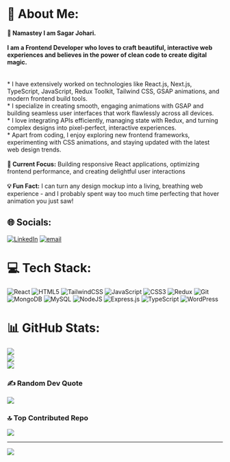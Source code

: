 # 💫 About Me:
**🙏 Namastey I am Sagar Johari.**<br><br>**I am a Frontend Developer who loves to craft beautiful, interactive web experiences and believes in the power of clean code to create digital magic.**<br><br><br>* I have extensively worked on technologies like React.js, Next.js, TypeScript, JavaScript, Redux Toolkit, Tailwind CSS, GSAP animations, and modern frontend build tools.<br>* I specialize in creating smooth, engaging animations with GSAP and building seamless user interfaces that work flawlessly across all devices.<br>* I love integrating APIs efficiently, managing state with Redux, and turning complex designs into pixel-perfect, interactive experiences.<br>* Apart from coding, I enjoy exploring new frontend frameworks, experimenting with CSS animations, and staying updated with the latest web design trends.<br><br>**🚀 Current Focus:** Building responsive React applications, optimizing frontend performance, and creating delightful user interactions<br><br>**💡 Fun Fact:** I can turn any design mockup into a living, breathing web experience - and I probably spent way too much time perfecting that hover animation you just saw!<br>


## 🌐 Socials:
[![LinkedIn](https://img.shields.io/badge/LinkedIn-%230077B5.svg?logo=linkedin&logoColor=white)](https://linkedin.com/in/https://www.linkedin.com/in/sagarjohari/) [![email](https://img.shields.io/badge/Email-D14836?logo=gmail&logoColor=white)](mailto:sagarjoharicode@gmail.com) 

# 💻 Tech Stack:
![React](https://img.shields.io/badge/react-%2320232a.svg?style=flat&logo=react&logoColor=%2361DAFB) ![HTML5](https://img.shields.io/badge/html5-%23E34F26.svg?style=flat&logo=html5&logoColor=white) ![TailwindCSS](https://img.shields.io/badge/tailwindcss-%2338B2AC.svg?style=flat&logo=tailwind-css&logoColor=white) ![JavaScript](https://img.shields.io/badge/javascript-%23323330.svg?style=flat&logo=javascript&logoColor=%23F7DF1E) ![CSS3](https://img.shields.io/badge/css3-%231572B6.svg?style=flat&logo=css3&logoColor=white) ![Redux](https://img.shields.io/badge/redux-%23593d88.svg?style=flat&logo=redux&logoColor=white) ![Git](https://img.shields.io/badge/git-%23F05033.svg?style=flat&logo=git&logoColor=white) ![MongoDB](https://img.shields.io/badge/MongoDB-%234ea94b.svg?style=flat&logo=mongodb&logoColor=white) ![MySQL](https://img.shields.io/badge/mysql-4479A1.svg?style=flat&logo=mysql&logoColor=white) ![NodeJS](https://img.shields.io/badge/node.js-6DA55F?style=flat&logo=node.js&logoColor=white) ![Express.js](https://img.shields.io/badge/express.js-%23404d59.svg?style=flat&logo=express&logoColor=%2361DAFB) ![TypeScript](https://img.shields.io/badge/typescript-%23007ACC.svg?style=flat&logo=typescript&logoColor=white) ![WordPress](https://img.shields.io/badge/WordPress-%23117AC9.svg?style=flat&logo=WordPress&logoColor=white)
# 📊 GitHub Stats:
![](https://github-readme-stats.vercel.app/api?username=code-with-sagarjohari&theme=dark&hide_border=false&include_all_commits=false&count_private=false)<br/>
![](https://nirzak-streak-stats.vercel.app/?user=code-with-sagarjohari&theme=dark&hide_border=false)<br/>
![](https://github-readme-stats.vercel.app/api/top-langs/?username=code-with-sagarjohari&theme=dark&hide_border=false&include_all_commits=false&count_private=false&layout=compact)

### ✍️ Random Dev Quote
![](https://quotes-github-readme.vercel.app/api?type=horizontal&theme=dark)

### 🔝 Top Contributed Repo
![](https://github-contributor-stats.vercel.app/api?username=code-with-sagarjohari&limit=5&theme=dark&combine_all_yearly_contributions=true)

---
[![](https://visitcount.itsvg.in/api?id=code-with-sagarjohari&icon=2&color=0)](https://visitcount.itsvg.in)

<!-- Proudly created with GPRM ( https://gprm.itsvg.in ) -->
